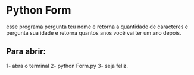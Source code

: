 # Python Form 
esse programa pergunta teu nome e retorna a quantidade de caracteres e pergunta sua idade e retorna quantos anos você vai ter um ano depois.

## Para abrir:

  1-  abra o terminal
  2-  python Form.py 
  3-  seja feliz.
